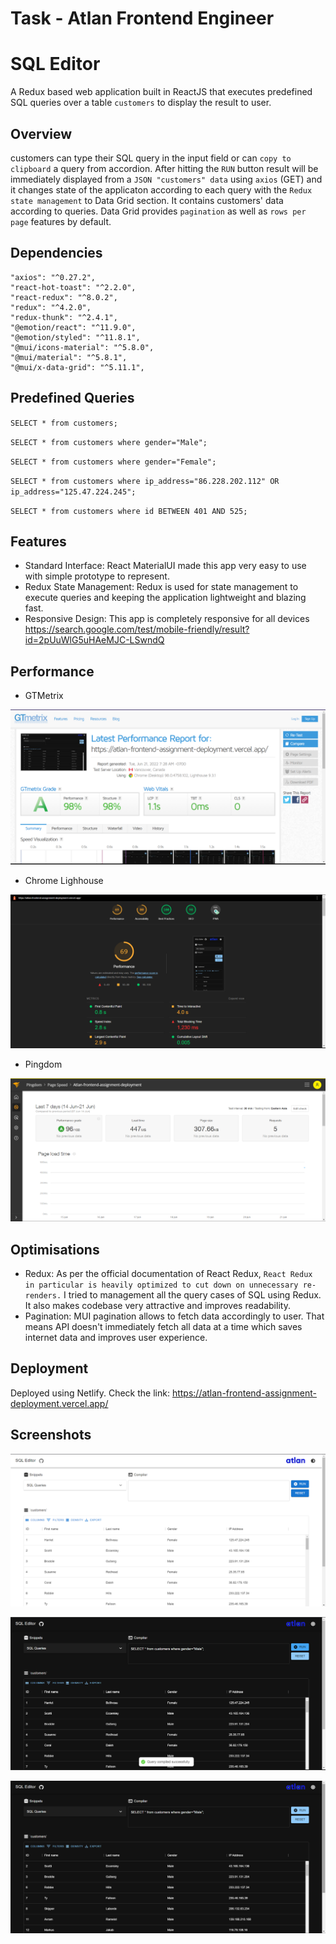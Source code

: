 
# Task - Atlan Frontend Engineer
# SQL Editor
A Redux based web application built in ReactJS that executes predefined SQL queries over a table `customers` to display the result to user. 
## Overview
customers can type their SQL query in the input field or can `copy to clipboard` a query from accordion. After hitting the `RUN` button result will be immediately displayed from a `JSON "customers" data` using `axios` (GET) and it changes state of the applicaton according to each query with the `Redux state management` to Data Grid section. 
It contains customers' data according to queries. Data Grid provides `pagination` as well as `rows per page` features by default.

## Dependencies
    "axios": "^0.27.2",
    "react-hot-toast": "^2.2.0",
    "react-redux": "^8.0.2",
    "redux": "^4.2.0",
    "redux-thunk": "^2.4.1",
    "@emotion/react": "^11.9.0",
    "@emotion/styled": "^11.8.1",
    "@mui/icons-material": "^5.8.0",
    "@mui/material": "^5.8.1",
    "@mui/x-data-grid": "^5.11.1",

## Predefined Queries
`SELECT * from customers;`

`SELECT * from customers where gender="Male";`

`SELECT * from customers where gender="Female";`

`SELECT * from customers where ip_address="86.228.202.112" OR ip_address="125.47.224.245";`

`SELECT * from customers where id BETWEEN 401 AND 525;`

## Features
- Standard Interface: React MaterialUI made this app very easy to use with simple prototype to represent.
- Redux State Management: Redux is used for state management to execute queries and keeping the application lightweight and blazing fast.
- Responsive Design: This app is completely responsive for all devices https://search.google.com/test/mobile-friendly/result?id=2pUuWlG5uHAeMJC-LSwndQ
## Performance 
- GTMetrix

![gt](https://raw.githubusercontent.com/ankurprasad1/project/ae523389cb3459c9d33fc9ce2651691c44158480/GTmetrix.png)

- Chrome Lighhouse

![image](https://raw.githubusercontent.com/ankurprasad1/project/main/Lighthouse%20report.png)

- Pingdom

![pingdom](https://raw.githubusercontent.com/ankurprasad1/project/main/pingdom.png)

## Optimisations
- Redux: As per the official documentation of React Redux, `React Redux in particular is heavily optimized to cut down on unnecessary re-renders.` I tried to management all the query cases of SQL using Redux. It also makes codebase very attractive and improves readability.
- Pagination: MUI pagination allows to fetch data accordingly to user. That means API doesn't immediately fetch all data at a time which saves internet data and improves user experience.

## Deployment
Deployed using Netlify. Check the link: https://atlan-frontend-assignment-deployment.vercel.app/

## Screenshots
![image](https://raw.githubusercontent.com/ankurprasad1/project/main/SQL%20editor.png)

![image](https://raw.githubusercontent.com/ankurprasad1/project/main/SQL%20query.png)

![image](https://raw.githubusercontent.com/ankurprasad1/project/main/SQL%20editor%20query.png)

